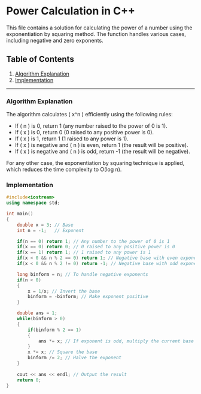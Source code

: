 # Power Calculation in C++

This file contains a solution for calculating the power of a number using the exponentiation by squaring method. The function handles various cases, including negative and zero exponents.

## Table of Contents
1. [Algorithm Explanation](#algorithm-explanation)
2. [Implementation](#implementation)

---

### Algorithm Explanation
The algorithm calculates \( x^n \) efficiently using the following rules:
- If \( n \) is 0, return 1 (any number raised to the power of 0 is 1).
- If \( x \) is 0, return 0 (0 raised to any positive power is 0).
- If \( x \) is 1, return 1 (1 raised to any power is 1).
- If \( x \) is negative and \( n \) is even, return 1 (the result will be positive).
- If \( x \) is negative and \( n \) is odd, return -1 (the result will be negative).

For any other case, the exponentiation by squaring technique is applied, which reduces the time complexity to O(log n).

### Implementation
```cpp
#include<iostream>
using namespace std;

int main()
{
    double x = 3; // Base
    int n = -1;   // Exponent

    if(n == 0) return 1; // Any number to the power of 0 is 1
    if(x == 0) return 0; // 0 raised to any positive power is 0
    if(x == 1) return 1; // 1 raised to any power is 1
    if(x < 0 && n % 2 == 0) return 1; // Negative base with even exponent is positive
    if(x < 0 && n % 2 != 0) return -1; // Negative base with odd exponent is negative

    long binform = n; // To handle negative exponents
    if(n < 0)
    {
        x = 1/x; // Invert the base
        binform = -binform; // Make exponent positive
    }

    double ans = 1;
    while(binform > 0)
    {
        if(binform % 2 == 1)
        {
            ans *= x; // If exponent is odd, multiply the current base
        }
        x *= x; // Square the base
        binform /= 2; // Halve the exponent
    }
    
    cout << ans << endl; // Output the result
    return 0;
}
